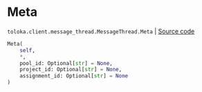 # Meta
`toloka.client.message_thread.MessageThread.Meta` | [Source code](https://github.com/Toloka/toloka-kit/blob/v1.1.0.post1/src/client/message_thread.py#L116)

```python
Meta(
    self,
    *,
    pool_id: Optional[str] = None,
    project_id: Optional[str] = None,
    assignment_id: Optional[str] = None
)
```

